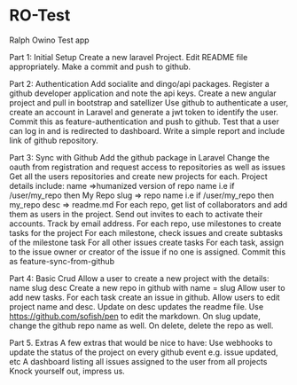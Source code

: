 # RO-Test
Ralph Owino Test app

Part 1: Initial Setup
Create a new laravel Project. 
Edit README file appropriately.
Make a commit and push to github.

Part 2: Authentication
Add socialite and dingo/api packages. 
Register a github developer application and note the api keys. 
Create a new angular project and pull in bootstrap and satellizer
Use github to authenticate a user, create an account in Laravel and generate a jwt token to identify the user. 
Commit this as feature-authentication and push to github. 
Test that a user can log in and is redirected to dashboard. Write a simple report and include link of github repository.

Part 3: Sync with Github
Add the github package in Laravel
Change the oauth from registration and request access to repositories as well as issues
Get all the users repositories and create new projects for each. Project details include: 
name =>humanized version of repo name i.e  if /user/my_repo then My Repo 
slug  => repo name i.e  if /user/my_repo then my_repo 
desc => readme.md
For each repo, get list of collaborators and add them as users in the project. Send out invites to each to activate their accounts. Track by email address.
For each repo, use milestones to create tasks for the project
For each milestone, check issues and create subtasks of the milestone task
For all other issues create tasks
For each task, assign to the issue owner or creator of the issue if no one is assigned.
Commit this as feature-sync-from-github

Part 4: Basic Crud
Allow a user to create a new project with the details:
name
slug
desc
Create a new repo in github with name = slug
Allow user to add new tasks. For each task create an issue in github.
Allow users to edit project name and desc. Update on desc updates the readme file. Use https://github.com/sofish/pen to edit the markdown. On slug update, change the github repo name as well.
On delete, delete the repo as well.

Part 5. Extras
A few extras that would be nice to have:
Use webhooks to update the status of the project on every github event e.g. issue updated, etc
A dashboard listing all issues assigned to the user from all projects
Knock yourself out, impress us.

